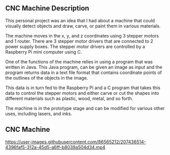 ## CNC Machine Description

This personal project was an idea that I had about a machine that could visually detect objects and draw,
carve, or paint them in various materials.

The machine moves in the x, y, and z coordinates using 3 stepper motors and 1 router. 
There are 3 stepper motor drivers that are connected to 2 power supply boxes. 
The stepper motor drivers are controlled by a Raspberry Pi mini computer using C. 

One of the functions of the machine relies in using a program that was written in Java.
This Java program, can be given an image as input and the program returns data in a text file format
that contains coordinate points of the outlines of the objects in the image.

This data is in turn fed to the Raspberry Pi and a C program that takes this data to control the stepper motors
and either carve or cut the shapes into different materials such as plastic, wood, metal, and so forth.

The machine is in the prototype stage and can be modified for various other uses, including lasers, and inks.

## CNC Machine

https://user-images.githubusercontent.com/86565212/207436514-4396faf5-312a-45d5-a6ff-b8039a504d34.mp4



